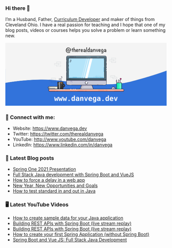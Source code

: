 ### Hi there 👋

I’m a Husband, Father, [Curriculum Developer](https://www.techelevator.com) and maker of things from Cleveland Ohio. I have a real passion for teaching and I hope that one of my blog posts, videos or courses helps you solve a problem or learn something new.

![Profile Header](./github_profile_header.png)

### 🤝 Connect with me:

- Website: https://www.danvega.dev
- Twitter: https://twitter.com/therealdanvega
- YouTube: http://www.youtube.com/danvega
- LinkedIn: https://www.linkedin.com/in/danvega

### 📝 Latest Blog posts

<!-- BLOG-POST-LIST:START -->
- [Spring One 2021 Presentation](https://www.danvega.dev/blog/2021/08/30/spring-one-2021)
- [Full Stack Java development with Spring Boot and VueJS](https://www.danvega.dev/blog/2021/01/22/full-stack-java-vue)
- [How to force a delay in a web app](https://www.danvega.dev/blog/2021/01/08/network-throttling)
- [New Year, New Opportunities and Goals](https://www.danvega.dev/blog/2021/01/07/new-year-new-me)
- [How to test standard in and out in Java](https://www.danvega.dev/blog/2020/12/16/testing-standard-in-out-java)
<!-- BLOG-POST-LIST:END -->

### 🖥 Latest YouTube Videos

<!-- YOUTUBE:START -->
- [How to create sample data for your Java application](https://www.youtube.com/watch?v=UzBOv_SHUng)
- [Building REST APIs with Spring Boot (live stream replay)](https://www.youtube.com/watch?v=ItXWciOE7OI)
- [Building REST APIs with Spring Boot (live stream replay)](https://www.youtube.com/watch?v=FRUpZ-oP3HI)
- [How to create your first Spring Application (without Spring Boot)](https://www.youtube.com/watch?v=e8aSyQo0nHo)
- [Spring Boot and Vue JS: Full Stack Java Development](https://www.youtube.com/watch?v=2G6r2f40Lps)
<!-- YOUTUBE:END -->

